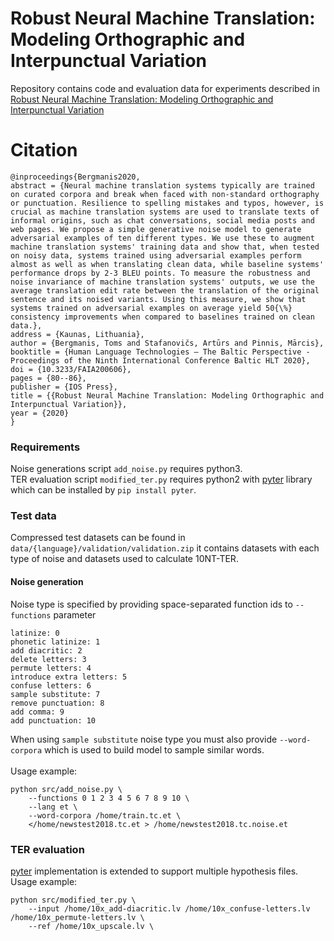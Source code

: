 # Robust Neural Machine Translation: Modeling Orthographic and Interpunctual Variation
Repository contains code and evaluation data for experiments described in [Robust Neural Machine Translation: Modeling Orthographic and Interpunctual Variation](https://arxiv.org/abs/2009.05460)
# Citation 
```
@inproceedings{Bergmanis2020,
abstract = {Neural machine translation systems typically are trained on curated corpora and break when faced with non-standard orthography or punctuation. Resilience to spelling mistakes and typos, however, is crucial as machine translation systems are used to translate texts of informal origins, such as chat conversations, social media posts and web pages. We propose a simple generative noise model to generate adversarial examples of ten different types. We use these to augment machine translation systems' training data and show that, when tested on noisy data, systems trained using adversarial examples perform almost as well as when translating clean data, while baseline systems' performance drops by 2-3 BLEU points. To measure the robustness and noise invariance of machine translation systems' outputs, we use the average translation edit rate between the translation of the original sentence and its noised variants. Using this measure, we show that systems trained on adversarial examples on average yield 50{\%} consistency improvements when compared to baselines trained on clean data.},
address = {Kaunas, Lithuania},
author = {Bergmanis, Toms and Stafanovičs, Artūrs and Pinnis, Mārcis},
booktitle = {Human Language Technologies – The Baltic Perspective - Proceedings of the Ninth International Conference Baltic HLT 2020},
doi = {10.3233/FAIA200606},
pages = {80--86},
publisher = {IOS Press},
title = {{Robust Neural Machine Translation: Modeling Orthographic and Interpunctual Variation}},
year = {2020}
}
```
### Requirements
Noise generations script `add_noise.py` requires python3.
<br>
TER evaluation script `modified_ter.py` requires python2 with [pyter](https://github.com/roy-ht/pyter) library which can be installed by `pip install pyter`.

### Test data
Compressed test datasets can be found in `data/{language}/validation/validation.zip` it contains datasets with each type of noise and datasets used to calculate 10NT-TER.

#### Noise generation
Noise type is specified by providing space-separated function ids to `--functions` parameter

    latinize: 0
    phonetic latinize: 1
    add diacritic: 2
    delete letters: 3
    permute letters: 4
    introduce extra letters: 5
    confuse letters: 6
    sample substitute: 7
    remove punctuation: 8
    add comma: 9
    add punctuation: 10
When using `sample substitute` noise type you must also provide `--word-corpora` which is used to build model to sample similar words.
<br>
<br>
Usage example:


```
python src/add_noise.py \
    --functions 0 1 2 3 4 5 6 7 8 9 10 \
    --lang et \
    --word-corpora /home/train.tc.et \
    </home/newstest2018.tc.et > /home/newstest2018.tc.noise.et
```

### TER evaluation
[pyter](https://github.com/roy-ht/pyter) implementation is extended to support multiple hypothesis files.
<br>
Usage example:

```
python src/modified_ter.py \
    --input /home/10x_add-diacritic.lv /home/10x_confuse-letters.lv /home/10x_permute-letters.lv \
    --ref /home/10x_upscale.lv \
```

